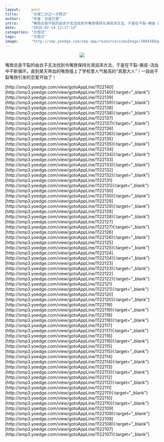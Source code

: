 ```yaml
---
layout:     post
title:      "天使二分之一方程式"
author:     "作者：日高万里"
intro:      "嘴唇总是干裂的由衣子无法找到令嘴唇保持光滑润泽方法，于是在干裂-撕皮-流血中不断循环。直到某天带血的嘴唇撞上了学校里人气极高的“真那大人”！一段由干裂嘴唇引发的恋爱开始了！"
date:       "2018-02-14 12:17:14"
categories: "方程式"
tags:       "方程式"
image:      "http://smp.yoedge.com/smp-app/resource/viewImage/1004388appline.png"
---
```

<div style="text-align: center">
<p><img src="http://smp.yoedge.com/smp-app/resource/viewImage/1004388appline.png"/></p>
</div>
<p class="post-meta">
<span>嘴唇总是干裂的由衣子无法找到令嘴唇保持光滑润泽方法，于是在干裂-撕皮-流血中不断循环。直到某天带血的嘴唇撞上了学校里人气极高的“真那大人”！一段由干裂嘴唇引发的恋爱开始了！</span>
</p>
[http://smp3.yoedge.com/view/gotoAppLine/1122140](http://smp3.yoedge.com/view/gotoAppLine/1122140){:target="_blank"}
[http://smp3.yoedge.com/view/gotoAppLine/1122139](http://smp3.yoedge.com/view/gotoAppLine/1122139){:target="_blank"}
[http://smp3.yoedge.com/view/gotoAppLine/1122138](http://smp3.yoedge.com/view/gotoAppLine/1122138){:target="_blank"}
[http://smp3.yoedge.com/view/gotoAppLine/1122137](http://smp3.yoedge.com/view/gotoAppLine/1122137){:target="_blank"}
[http://smp3.yoedge.com/view/gotoAppLine/1122136](http://smp3.yoedge.com/view/gotoAppLine/1122136){:target="_blank"}
[http://smp3.yoedge.com/view/gotoAppLine/1122135](http://smp3.yoedge.com/view/gotoAppLine/1122135){:target="_blank"}
[http://smp3.yoedge.com/view/gotoAppLine/1122134](http://smp3.yoedge.com/view/gotoAppLine/1122134){:target="_blank"}
[http://smp3.yoedge.com/view/gotoAppLine/1122133](http://smp3.yoedge.com/view/gotoAppLine/1122133){:target="_blank"}
[http://smp3.yoedge.com/view/gotoAppLine/1122132](http://smp3.yoedge.com/view/gotoAppLine/1122132){:target="_blank"}
[http://smp3.yoedge.com/view/gotoAppLine/1122131](http://smp3.yoedge.com/view/gotoAppLine/1122131){:target="_blank"}
[http://smp3.yoedge.com/view/gotoAppLine/1122130](http://smp3.yoedge.com/view/gotoAppLine/1122130){:target="_blank"}
[http://smp3.yoedge.com/view/gotoAppLine/1122129](http://smp3.yoedge.com/view/gotoAppLine/1122129){:target="_blank"}
[http://smp3.yoedge.com/view/gotoAppLine/1122128](http://smp3.yoedge.com/view/gotoAppLine/1122128){:target="_blank"}
[http://smp3.yoedge.com/view/gotoAppLine/1122127](http://smp3.yoedge.com/view/gotoAppLine/1122127){:target="_blank"}
[http://smp3.yoedge.com/view/gotoAppLine/1122126](http://smp3.yoedge.com/view/gotoAppLine/1122126){:target="_blank"}
[http://smp3.yoedge.com/view/gotoAppLine/1122125](http://smp3.yoedge.com/view/gotoAppLine/1122125){:target="_blank"}
[http://smp3.yoedge.com/view/gotoAppLine/1122124](http://smp3.yoedge.com/view/gotoAppLine/1122124){:target="_blank"}
[http://smp3.yoedge.com/view/gotoAppLine/1122123](http://smp3.yoedge.com/view/gotoAppLine/1122123){:target="_blank"}
[http://smp3.yoedge.com/view/gotoAppLine/1122122](http://smp3.yoedge.com/view/gotoAppLine/1122122){:target="_blank"}
[http://smp3.yoedge.com/view/gotoAppLine/1122121](http://smp3.yoedge.com/view/gotoAppLine/1122121){:target="_blank"}
[http://smp3.yoedge.com/view/gotoAppLine/1122120](http://smp3.yoedge.com/view/gotoAppLine/1122120){:target="_blank"}
[http://smp3.yoedge.com/view/gotoAppLine/1122119](http://smp3.yoedge.com/view/gotoAppLine/1122119){:target="_blank"}
[http://smp3.yoedge.com/view/gotoAppLine/1122118](http://smp3.yoedge.com/view/gotoAppLine/1122118){:target="_blank"}
[http://smp3.yoedge.com/view/gotoAppLine/1122117](http://smp3.yoedge.com/view/gotoAppLine/1122117){:target="_blank"}
[http://smp3.yoedge.com/view/gotoAppLine/1122116](http://smp3.yoedge.com/view/gotoAppLine/1122116){:target="_blank"}
[http://smp3.yoedge.com/view/gotoAppLine/1122115](http://smp3.yoedge.com/view/gotoAppLine/1122115){:target="_blank"}
[http://smp3.yoedge.com/view/gotoAppLine/1122114](http://smp3.yoedge.com/view/gotoAppLine/1122114){:target="_blank"}
[http://smp3.yoedge.com/view/gotoAppLine/1122113](http://smp3.yoedge.com/view/gotoAppLine/1122113){:target="_blank"}
[http://smp3.yoedge.com/view/gotoAppLine/1122112](http://smp3.yoedge.com/view/gotoAppLine/1122112){:target="_blank"}
[http://smp3.yoedge.com/view/gotoAppLine/1122111](http://smp3.yoedge.com/view/gotoAppLine/1122111){:target="_blank"}
[http://smp3.yoedge.com/view/gotoAppLine/1122110](http://smp3.yoedge.com/view/gotoAppLine/1122110){:target="_blank"}
[http://smp3.yoedge.com/view/gotoAppLine/1122109](http://smp3.yoedge.com/view/gotoAppLine/1122109){:target="_blank"}
[http://smp3.yoedge.com/view/gotoAppLine/1122108](http://smp3.yoedge.com/view/gotoAppLine/1122108){:target="_blank"}
[http://smp3.yoedge.com/view/gotoAppLine/1122107](http://smp3.yoedge.com/view/gotoAppLine/1122107){:target="_blank"}


